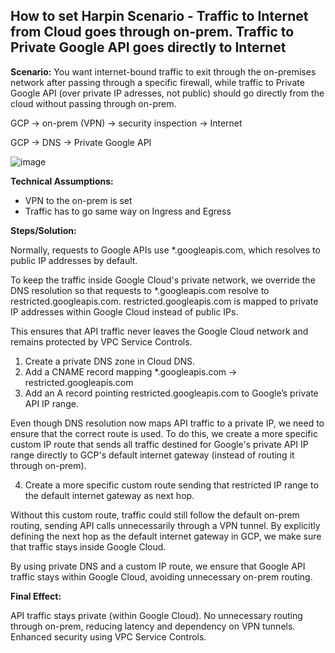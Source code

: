 ## How to set Harpin Scenario - Traffic to Internet from Cloud goes through on-prem. Traffic to Private Google API goes directly to Internet
**Scenario:** You want internet-bound traffic to exit through the on-premises network after passing through a specific firewall, while traffic to Private Google API (over private IP adresses, not public) should go directly from the cloud without passing through on-prem.

GCP → on-prem (VPN) → security inspection → Internet

GCP → DNS → Private Google API

![image](https://github.com/user-attachments/assets/6da1c14b-53fa-44f0-a9c4-871e574d6d62)

**Technical Assumptions:**
- VPN to the on-prem is set
- Traffic has to go same way on Ingress and Egress

**Steps/Solution:**

Normally, requests to Google APIs use *.googleapis.com, which resolves to public IP addresses by default.

To keep the traffic inside Google Cloud's private network, we override the DNS resolution so that requests to *.googleapis.com resolve to restricted.googleapis.com.
restricted.googleapis.com is mapped to private IP addresses within Google Cloud instead of public IPs.

This ensures that API traffic never leaves the Google Cloud network and remains protected by VPC Service Controls.

1. Create a private DNS zone in Cloud DNS.
2. Add a CNAME record mapping *.googleapis.com → restricted.googleapis.com
3. Add an A record pointing restricted.googleapis.com to Google’s private API IP range.

Even though DNS resolution now maps API traffic to a private IP, we need to ensure that the correct route is used.
To do this, we create a more specific custom IP route that sends all traffic destined for Google's private API IP range directly to GCP's default internet gateway (instead of routing it through on-prem).

4. Create a more specific custom route sending that restricted IP range to the default internet gateway as next hop.

Without this custom route, traffic could still follow the default on-prem routing, sending API calls unnecessarily through a VPN tunnel.
By explicitly defining the next hop as the default internet gateway in GCP, we make sure that traffic stays inside Google Cloud.

By using private DNS and a custom IP route, we ensure that Google API traffic stays within Google Cloud, avoiding unnecessary on-prem routing.

**Final Effect:**

API traffic stays private (within Google Cloud).
No unnecessary routing through on-prem, reducing latency and dependency on VPN tunnels.
Enhanced security using VPC Service Controls.
